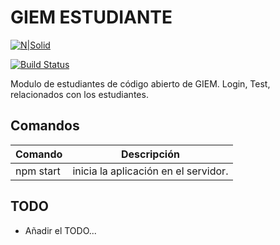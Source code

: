 
# GIEM ESTUDIANTE

[![N|Solid](https://i.imgur.com/UfGDeOe.png)](https://github.com/SebastianHerrera/GIEM)

[
![Build Status](https://travis-ci.org/joemccann/dillinger.svg?branch=master)](https://travis-ci.org/joemccann/dillinger)

Modulo de estudiantes de código abierto de GIEM. Login, Test, relacionados con los estudiantes.

## Comandos 

|Comando|Descripción  | 
|--|--|
| npm start  | inicia la aplicación en el servidor.|


## TODO

 - Añadir el TODO...
